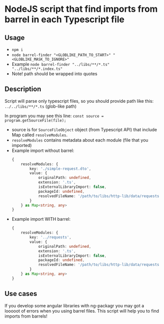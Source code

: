 # NodeJS script that find imports from barrel in each Typescript file
## Usage
- `npm i`
- `node barrel-finder "<GLOBLIKE_PATH_TO_START>" "<GLOBLIKE_MASK_TO_IGNORE>"`
- Example `node barrel-finder "../libs/**/*.ts" "../libs/**/*.index.ts"`
- Note! path should be wrapped into quotes

## Description
Script will parse only typescript files, so you should provide path like this: `../../libs/**/*.ts` (glob-like path)

In program you may see this line: `const source = program.getSourceFile(file);`
- source is for `SourceFileObject` object (from Typescript API) that include Map called `resolveModules`. 
- `resolveModules` contains metadata about each module (file that you imported)
- Example import without barrel:
    ```ts
    {
        resolveModules: {
            key: './simple-request.dto',
            value: {
                originalPath: undefined, 
                extension: '.ts', 
                isExternalLibraryImport: false, 
                packageId: undefined,
                resolvedFileName: '/path/to/libs/http-lib/data/requests/simple-request.dto.ts', 
            }
        } as Map<string, any>
    }
    ```
- Example import WITH barrel:
    ```ts
    {
        resolveModules: {
            key: '../requests',
            value: {
                originalPath: undefined, 
                extension: '.ts', 
                isExternalLibraryImport: false, 
                packageId: undefined,
                resolvedFileName: '/path/to/libs/http-lib/data/requests/index.ts', // This is our barrel file, we can use it for mark
            }
        } as Map<string, any>
    }
    ```

## Use cases
If you develop some angular libraries with ng-packagr you may got a looooot of errors when you using barrel files. This script will help you to find imports from barrels!